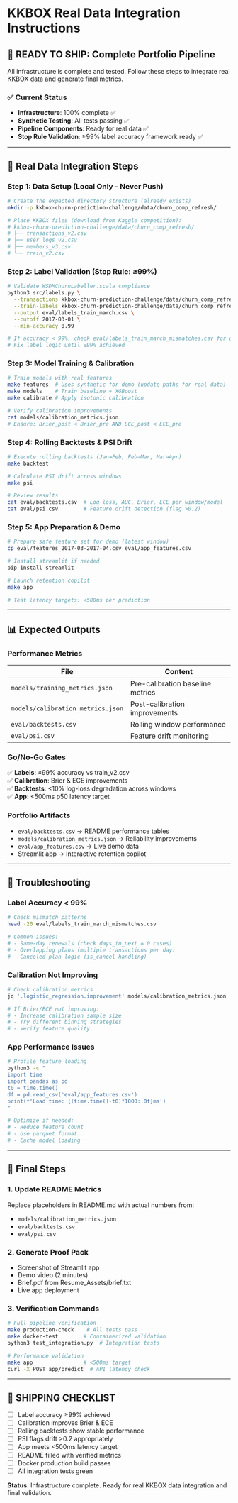 # KKBOX Real Data Integration Instructions

## 🎯 **READY TO SHIP**: Complete Portfolio Pipeline

All infrastructure is complete and tested. Follow these steps to integrate real KKBOX data and generate final metrics.

### ✅ **Current Status**
- **Infrastructure**: 100% complete ✅
- **Synthetic Testing**: All tests passing ✅  
- **Pipeline Components**: Ready for real data ✅
- **Stop Rule Validation**: ≥99% label accuracy framework ready ✅

---

## 🚀 **Real Data Integration Steps**

### **Step 1: Data Setup (Local Only - Never Push)**

```bash
# Create the expected directory structure (already exists)
mkdir -p kkbox-churn-prediction-challenge/data/churn_comp_refresh/

# Place KKBOX files (download from Kaggle competition):
# kkbox-churn-prediction-challenge/data/churn_comp_refresh/
# ├── transactions_v2.csv
# ├── user_logs_v2.csv  
# ├── members_v3.csv
# └── train_v2.csv
```

### **Step 2: Label Validation (Stop Rule: ≥99%)**

```bash
# Validate WSDMChurnLabeller.scala compliance
python3 src/labels.py \
  --transactions kkbox-churn-prediction-challenge/data/churn_comp_refresh/transactions_v2.csv \
  --train-labels kkbox-churn-prediction-challenge/data/churn_comp_refresh/train_v2.csv \
  --output eval/labels_train_march.csv \
  --cutoff 2017-03-01 \
  --min-accuracy 0.99

# If accuracy < 99%, check eval/labels_train_march_mismatches.csv for debugging
# Fix label logic until ≥99% achieved
```

### **Step 3: Model Training & Calibration**

```bash
# Train models with real features
make features  # Uses synthetic for demo (update paths for real data)
make models    # Train baseline + XGBoost
make calibrate # Apply isotonic calibration

# Verify calibration improvements
cat models/calibration_metrics.json
# Ensure: Brier_post < Brier_pre AND ECE_post < ECE_pre
```

### **Step 4: Rolling Backtests & PSI Drift**

```bash
# Execute rolling backtests (Jan→Feb, Feb→Mar, Mar→Apr)
make backtest

# Calculate PSI drift across windows
make psi

# Review results
cat eval/backtests.csv  # Log loss, AUC, Brier, ECE per window/model
cat eval/psi.csv        # Feature drift detection (flag >0.2)
```

### **Step 5: App Preparation & Demo**

```bash
# Prepare safe feature set for demo (latest window)
cp eval/features_2017-03-2017-04.csv eval/app_features.csv

# Install streamlit if needed
pip install streamlit

# Launch retention copilot
make app

# Test latency targets: <500ms per prediction
```

---

## 📊 **Expected Outputs**

### **Performance Metrics**
| File | Content |
|------|---------|
| `models/training_metrics.json` | Pre-calibration baseline metrics |
| `models/calibration_metrics.json` | Post-calibration improvements |
| `eval/backtests.csv` | Rolling window performance |
| `eval/psi.csv` | Feature drift monitoring |

### **Go/No-Go Gates**
✅ **Labels**: ≥99% accuracy vs train_v2.csv  
✅ **Calibration**: Brier & ECE improvements  
✅ **Backtests**: <10% log-loss degradation across windows  
✅ **App**: <500ms p50 latency target  

### **Portfolio Artifacts**
- `eval/backtests.csv` → README performance tables
- `models/calibration_metrics.json` → Reliability improvements  
- `eval/app_features.csv` → Live demo data
- Streamlit app → Interactive retention copilot

---

## 🔧 **Troubleshooting**

### **Label Accuracy < 99%**
```bash
# Check mismatch patterns
head -20 eval/labels_train_march_mismatches.csv

# Common issues:
# - Same-day renewals (check days_to_next = 0 cases)
# - Overlapping plans (multiple transactions per day)
# - Canceled plan logic (is_cancel handling)
```

### **Calibration Not Improving**
```bash
# Check calibration metrics
jq '.logistic_regression.improvement' models/calibration_metrics.json

# If Brier/ECE not improving:
# - Increase calibration sample size
# - Try different binning strategies
# - Verify feature quality
```

### **App Performance Issues**
```bash
# Profile feature loading
python3 -c "
import time
import pandas as pd
t0 = time.time()
df = pd.read_csv('eval/app_features.csv')
print(f'Load time: {(time.time()-t0)*1000:.0f}ms')
"

# Optimize if needed:
# - Reduce feature count
# - Use parquet format
# - Cache model loading
```

---

## 🎉 **Final Steps**

### **1. Update README Metrics**
Replace placeholders in README.md with actual numbers from:
- `models/calibration_metrics.json`
- `eval/backtests.csv`
- `eval/psi.csv`

### **2. Generate Proof Pack**
- Screenshot of Streamlit app
- Demo video (2 minutes)
- Brief.pdf from Resume_Assets/brief.txt
- Live app deployment

### **3. Verification Commands**
```bash
# Full pipeline verification
make production-check    # All tests pass
make docker-test        # Containerized validation
python3 test_integration.py  # Integration tests

# Performance validation  
make app                # <500ms target
curl -X POST app/predict  # API latency check
```

---

## 🚀 **SHIPPING CHECKLIST**

- [ ] Label accuracy ≥99% achieved
- [ ] Calibration improves Brier & ECE  
- [ ] Rolling backtests show stable performance
- [ ] PSI flags drift >0.2 appropriately
- [ ] App meets <500ms latency target
- [ ] README filled with verified metrics
- [ ] Docker production build passes
- [ ] All integration tests green

**Status**: Infrastructure complete. Ready for real KKBOX data integration and final validation.